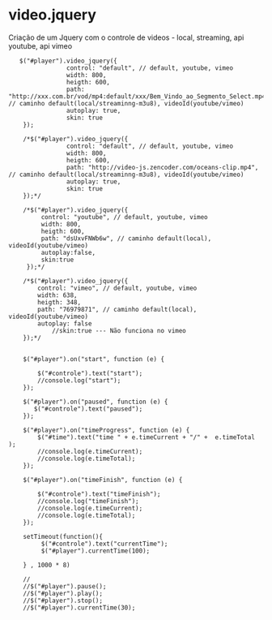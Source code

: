 # video.jquery
Criação de um Jquery com o controle de videos - local,  streaming, api youtube, api vimeo 

       $("#player").video_jquery({
                    control: "default", // default, youtube, vimeo
                    width: 800,
                    heigth: 600,
                    path: "http://xxx.com.br/vod/mp4:default/xxx/Bem_Vindo_ao_Segmento_Select.mp4/playlist.m3u8", // caminho default(local/streaminng-m3u8), videoId(youtube/vimeo)
                    autoplay: true,
                    skin: true
        });
        
        /*$("#player").video_jquery({
                    control: "default", // default, youtube, vimeo
                    width: 800,
                    heigth: 600,
                    path: "http://video-js.zencoder.com/oceans-clip.mp4", // caminho default(local/streaminng-m3u8), videoId(youtube/vimeo)
                    autoplay: true,
                    skin: true
        });*/

        /*$("#player").video_jquery({
             control: "youtube", // default, youtube, vimeo
             width: 800,
             heigth: 600,
             path: "dsUxvFNWb6w", // caminho default(local), videoId(youtube/vimeo)
             autoplay:false,
             skin:true
         });*/

        /*$("#player").video_jquery({
            control: "vimeo", // default, youtube, vimeo
            width: 638,
            heigth: 348,
            path: "76979871", // caminho default(local), videoId(youtube/vimeo)
            autoplay: false
                //skin:true --- Não funciona no vimeo
        });*/
        
       
        $("#player").on("start", function (e) {
            
            $("#controle").text("start");
            //console.log("start");
        });

        $("#player").on("paused", function (e) {
           $("#controle").text("paused");
        });

        $("#player").on("timeProgress", function (e) {
            $("#time").text("time " + e.timeCurrent + "/" +  e.timeTotal );
            //console.log(e.timeCurrent);
            //console.log(e.timeTotal);
        });

        $("#player").on("timeFinish", function (e) {
            
            $("#controle").text("timeFinish");
            //console.log("timeFinish");
            //console.log(e.timeCurrent);
            //console.log(e.timeTotal);
        });
        
        setTimeout(function(){
             $("#controle").text("currentTime");
             $("#player").currentTime(100);
            
        } , 1000 * 8)
        
        //
        //$("#player").pause(); 
        //$("#player").play();
        //$("#player").stop();    
        //$("#player").currentTime(30);
